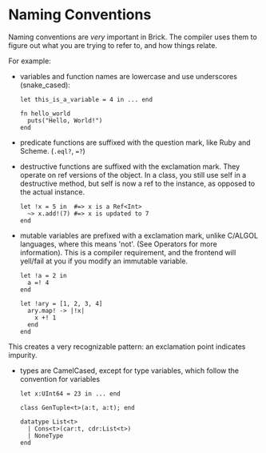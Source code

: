 # Naming Conventions

Naming conventions are _very_ important in Brick. The compiler uses them to figure out what you are trying to refer to, and how things relate.

For example:

- variables and function names are lowercase and use underscores (snake_cased):

    ```brick
    let this_is_a_variable = 4 in ... end

    fn hello_world
      puts("Hello, World!")
    end
    ```

- predicate functions are suffixed with the question mark, like Ruby and Scheme. (`.eql?`, `=?`)

- destructive functions are suffixed with the exclamation mark. They operate on ref versions of the object. In a class, you still use self in a destructive method, but self is now a ref to the instance, as opposed to the actual instance.

    ```brick
    let !x = 5 in  #=> x is a Ref<Int>
      ~> x.add!(7) #=> x is updated to 7
    end
    ```

- mutable variables are prefixed with a exclamation mark, unlike C/ALGOL languages, where this means 'not'. (See Operators for more information). This is a compiler requirement, and the frontend will yell/fail at you if you modify an immutable variable.

    ```brick
    let !a = 2 in
      a =! 4
    end

    let !ary = [1, 2, 3, 4]
      ary.map! -> |!x|
        x +! 1
      end
    end
    ```
This creates a very recognizable pattern: an exclamation point indicates impurity.

-  types are CamelCased, except for type variables, which follow the convention for variables

    ```brick
    let x:UInt64 = 23 in ... end

    class GenTuple<t>(a:t, a:t); end

    datatype List<t>
      | Cons<t>(car:t, cdr:List<t>)
      | NoneType
    end
    ```
